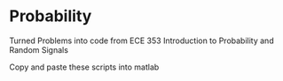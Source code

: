 # Probability
Turned Problems into code from ECE 353 Introduction to Probability and Random Signals

Copy and paste these scripts into matlab
